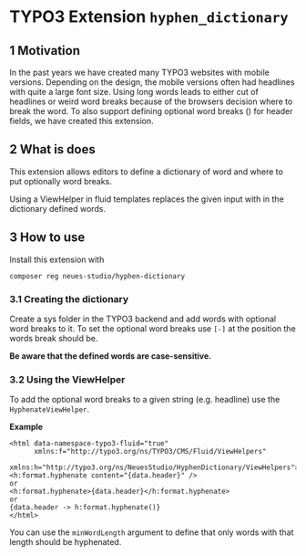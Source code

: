 # TYPO3 Extension `hyphen_dictionary`

## 1 Motivation

In the past years we have created many TYPO3 websites
with mobile versions. Depending on the design, the mobile
versions often had headlines with quite a large font size.
Using long words leads to either cut of headlines or weird
word breaks because of the browsers decision where to break
the word. To also support defining optional word breaks (&shy;)
for header fields, we have created this extension.

## 2 What is does

This extension allows editors to define a dictionary of word
and where to put optionally word breaks.

Using a ViewHelper in fluid templates replaces the given input
with in the dictionary defined words.

## 3 How to use

Install this extension with

`composer reg neues-studio/hyphen-dictionary`

### 3.1 Creating the dictionary

Create a sys folder in the TYPO3 backend and add words with
optional word breaks to it. To set the optional word breaks
use `[-]` at the position the words break should be.

**Be aware that the defined words are case-sensitive.**

### 3.2 Using the ViewHelper

To add the optional word breaks to a given string (e.g. headline)
use the `HyphenateViewHelper`.

**Example**
```
<html data-namespace-typo3-fluid="true"
      xmlns:f="http://typo3.org/ns/TYPO3/CMS/Fluid/ViewHelpers"
      xmlns:h="http://typo3.org/ns/NeuesStudio/HyphenDictionary/ViewHelpers">
<h:format.hyphenate content="{data.header}" />
or
<h:format.hyphenate>{data.header}</h:format.hyphenate>
or
{data.header -> h:format.hyphenate()}
</html>
```

You can use the `minWordLength` argument to define that only words
with that length should be hyphenated.
